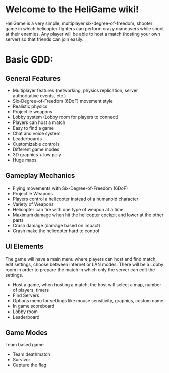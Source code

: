 # **Welcome to the HeliGame wiki!**

HeliGame is a very simple, multiplayer six-degree-of-freedom, shooter game in which helicopter fighters can perform crazy maneuvers while shoot at their enemies. Any player will be able to host a match (hosting your own server) so that friends can join easily.

# **Basic GDD:**

## General Features
* Multiplayer features (networking, physics replication, server authoritative events, etc.)
* Six-Degree-of-Freedom (6DoF) movement style
* Realistic physics
* Projectile weapons
* Lobby system (Lobby room for players to connect)
* Players can host a match  
* Easy to find a game  
* Chat and voice system  
* Leaderboards 
* Customizable controls
* Different game modes 
* 3D graphics + low poly
* Huge maps

## Gameplay Mechanics
* Flying movements with Six-Degree-of-Freedom (6DoF)
* Projectile Weapons
* Players control a helicopter instead of a humanoid character
* Variety of Weapons
* Helicopter can fire with one type of weapon at a time
* Maximum damage when hit the helicopter cockpit and lower at the other parts
* Crash damage (damage based on impact)
* Crash make the helicopter hard to control

## UI Elements
The game will have a main menu where players can host and find match, edit settings, choose between internet or LAN modes.
There will be a Lobby room in order to prepare the match in which only the server can edit the settings.
* Host a game, when hosting a match, the host will select a map, number of players, timers
* Find Servers
* Options menu for settings like mouse sensitivity, graphics, custom name
* In game scoreboard
* Lobby room
* Leaderboard

## Game Modes
Team based game
* Team deathmatch
* Survivor
* Capture the flag
